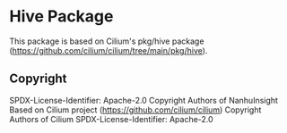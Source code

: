 # Hive Package

This package is based on Cilium's pkg/hive package (https://github.com/cilium/cilium/tree/main/pkg/hive).



## Copyright

SPDX-License-Identifier: Apache-2.0
Copyright Authors of NanhuInsight
Based on Cilium project (https://github.com/cilium/cilium)
Copyright Authors of Cilium
SPDX-License-Identifier: Apache-2.0
